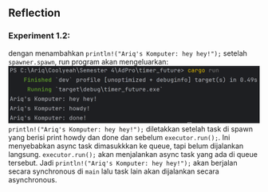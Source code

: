 ## Reflection
### Experiment 1.2:
dengan menambahkan `println!("Ariq's Komputer: hey hey!");` setelah `spawner.spawn`, run program akan mengeluarkan:
![img.png](images/img.png)
`println!("Ariq's Komputer: hey hey!");` diletakkan setelah task di spawn yang berisi print howdy dan done dan sebelum `executor.run();`. Ini menyebabkan async task dimasukkkan ke queue, tapi belum dijalankan langsung. `executor.run();` akan menjalankan async task yang ada di queue tersebut. Jadi `println!("Ariq's Komputer: hey hey!");` akan berjalan secara synchronous di `main` lalu task lain akan dijalankan secara asynchronous.



